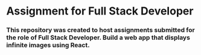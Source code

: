 # Assignment for Full Stack Developer

### This repository was created to host assignments submitted for the role of Full Stack Developer. Build a web app that displays infinite images using React.

